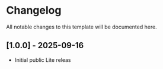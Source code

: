 # Changelog


All notable changes to this template will be documented here.


## [1.0.0] - 2025-09-16
- Initial public Lite releas
